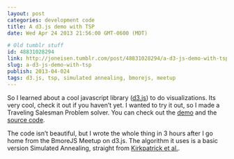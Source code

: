 ```yaml
---
layout: post
categories: development code
title: A d3.js demo with TSP
date: Wed Apr 24 2013 21:56:00 GMT-0600 (MDT)

# Old tumblr stuff
id: 48831028294
link: http://joneisen.tumblr.com/post/48831028294/a-d3-js-demo-with-tsp
slug: a-d3-js-demo-with-tsp
publish: 2013-04-024
tags: d3.js, tsp, simulated annealing, bmorejs, meetup
---
```



So I learned about a cool javascript library ([d3.js](http://d3js.org))
to do visualizations. Its very cool, check it out if you haven’t yet. I
wanted to try it out, so I made a Traveling Salesman Problem solver. You
can check out the [demo](http://yanatan16.github.io/d3-tsp-demo/) and
the [source code](http://github.com/yanatan16/d3-tsp-demo).

The code isn’t beautiful, but I wrote the whole thing in 3 hours after I
go home from the BmoreJS Meetup on d3.js. The algorithm it uses is a
basic version Simulated Annealing, straight from [Kirkpatrick et
al.](http://home.gwu.edu/~stroud/classics/KirkpatrickGelattVecchi83.pdf).

